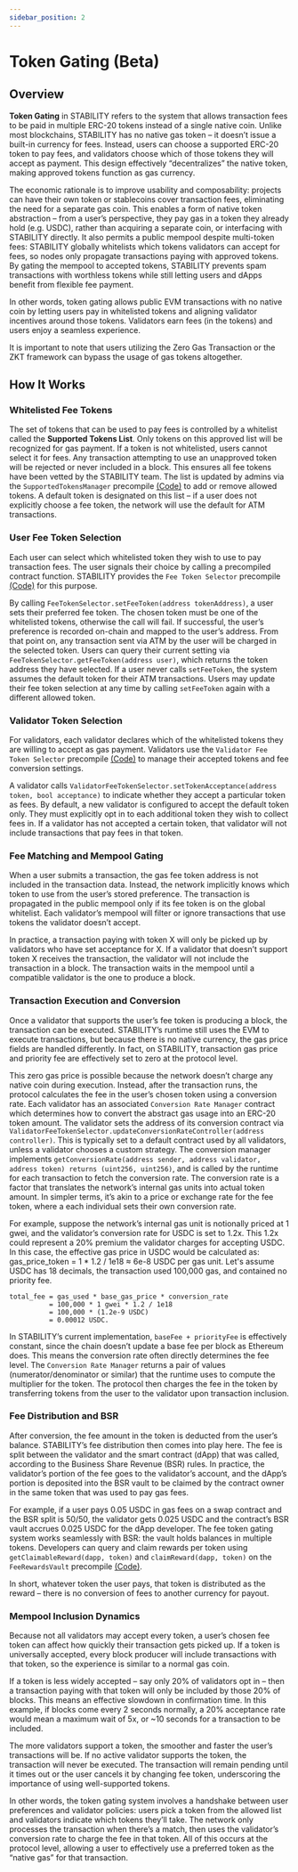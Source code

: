 ```yaml
---
sidebar_position: 2
---
```


# Token Gating (Beta)

## Overview

**Token Gating** in STABILITY refers to the system that allows transaction fees to be paid in multiple ERC-20 tokens instead of a single native coin. Unlike most blockchains, STABILITY has no native gas token – it doesn’t issue a built-in currency for fees​. Instead, users can choose a supported ERC-20 token to pay fees, and validators choose which of those tokens they will accept as payment. This design effectively “decentralizes” the native token, making approved tokens function as gas currency.

The economic rationale is to improve usability and composability: projects can have their own token or stablecoins cover transaction fees, eliminating the need for a separate gas coin. This enables a form of native token abstraction – from a user’s perspective, they pay gas in a token they already hold (e.g. USDC), rather than acquiring a separate coin, or interfacing with STABILITY directly. It also permits a public mempool despite multi-token fees: STABILITY globally whitelists which tokens validators can accept for fees, so nodes only propagate transactions paying with approved tokens. By gating the mempool to accepted tokens, STABILITY prevents spam transactions with worthless tokens while still letting users and dApps benefit from flexible fee payment.

In other words, token gating allows public EVM transactions with no native coin by letting users pay in whitelisted tokens and aligning validator incentives around those tokens. Validators earn fees (in the tokens) and users enjoy a seamless experience.

It is important to note that users utilizing the Zero Gas Transaction or the ZKT framework can bypass the usage of gas tokens altogether.

## How It Works

### Whitelisted Fee Tokens

The set of tokens that can be used to pay fees is controlled by a whitelist called the **Supported Tokens List**. Only tokens on this approved list will be recognized for gas payment. If a token is not whitelisted, users cannot select it for fees. Any transaction attempting to use an unapproved token will be rejected or never included in a block. This ensures all fee tokens have been vetted by the STABILITY team. The list is updated by admins via the `SupportedTokensManager` precompile [(Code)](https://github.com/stabilityprotocol/stability/blob/main/precompiles/token-fee-controller/supported-tokens-manager/SupportedTokensManager.sol) to add or remove allowed tokens​. A default token is designated on this list – if a user does not explicitly choose a fee token, the network will use the default​ for ATM transactions.

### User Fee Token Selection

Each user can select which whitelisted token they wish to use to pay transaction fees. The user signals their choice by calling a precompiled contract function. STABILITY provides the `Fee Token Selector` precompile [(Code)](https://github.com/stabilityprotocol/stability/blob/main/precompiles/token-fee-controller/fee-token-selector/FeeTokenSelector.sol) for this purpose​.

By calling `FeeTokenSelector.setFeeToken(address tokenAddress)`, a user sets their preferred fee token. The chosen token must be one of the whitelisted tokens, otherwise the call will fail. If successful, the user’s preference is recorded on-chain and mapped to the user’s address. From that point on, any transaction sent via ATM by the user will be charged in the selected token. Users can query their current setting via `FeeTokenSelector.getFeeToken(address user)`, which returns the token address they have selected​. If a user never calls `setFeeToken`, the system assumes the default token for their ATM transactions​. Users may update their fee token selection at any time by calling `setFeeToken` again with a different allowed token.

### Validator Token Selection

For validators, each validator declares which of the whitelisted tokens they are willing to accept as gas payment. Validators use the `Validator Fee Token Selector` precompile [(Code)](https://github.com/stabilityprotocol/stability/blob/main/precompiles/token-fee-controller/validator-fee-selector/ValidatorFeeTokenSelector.sol) to manage their accepted tokens and fee conversion settings​.

A validator calls `ValidatorFeeTokenSelector.setTokenAcceptance(address token, bool acceptance)` to indicate whether they accept a particular token as fees​. By default, a new validator is configured to accept the default token only​. They must explicitly opt in to each additional token they wish to collect fees in. If a validator has not accepted a certain token, that validator will not include transactions that pay fees in that token.

### Fee Matching and Mempool Gating

When a user submits a transaction, the gas fee token address is not included in the transaction data. Instead, the network implicitly knows which token to use from the user’s stored preference. The transaction is propagated in the public mempool only if its fee token is on the global whitelist. Each validator’s mempool will filter or ignore transactions that use tokens the validator doesn’t accept.

In practice, a transaction paying with token X will only be picked up by validators who have set acceptance for X. If a validator that doesn’t support token X receives the transaction, the validator will not include the transaction in a block. The transaction waits in the mempool until a compatible validator is the one to produce a block.

### Transaction Execution and Conversion

Once a validator that supports the user’s fee token is producing a block, the transaction can be executed. STABILITY’s runtime still uses the EVM to execute transactions, but because there is no native currency, the gas price fields are handled differently. In fact, on STABILITY, transaction gas price and priority fee are effectively set to zero at the protocol level​.

This zero gas price is possible because the network doesn’t charge any native coin during execution. Instead, after the transaction runs, the protocol calculates the fee in the user’s chosen token using a conversion rate. Each validator has an associated `Conversion Rate Manager` contract which determines how to convert the abstract gas usage into an ERC-20 token amount​. The validator sets the address of its conversion contract via `ValidatorFeeTokenSelector.updateConversionRateController(address controller)​`. This is typically set to a default contract used by all validators, unless a validator chooses a custom strategy. The conversion manager implements `getConversionRate(address sender, address validator, address token) returns (uint256, uint256)​`, and is called by the runtime for each transaction to fetch the conversion rate. The conversion rate is a factor that translates the network’s internal gas units into actual token amount. In simpler terms, it’s akin to a price or exchange rate for the fee token, where a each individual sets their own conversion rate.

For example, suppose the network’s internal gas unit is notionally priced at 1 gwei, and the validator’s conversion rate for USDC is set to 1.2x. This 1.2x could represent a 20% premium the validator charges for accepting USDC. In this case, the effective gas price in USDC would be calculated as: gas_price_token = 1 \* 1.2 / 1e18 ≈ 6e-8 USDC per gas unit​. Let's assume USDC has 18 decimals, the transaction used 100,000 gas, and contained no priority fee.

```
total_fee = gas_used * base_gas_price * conversion_rate
          = 100,000 * 1 gwei * 1.2 / 1e18
          = 100,000 * (1.2e-9 USDC)
          = 0.00012 USDC.
```

In STABILITY’s current implementation, `baseFee + priorityFee` is effectively constant, since the chain doesn’t update a base fee per block as Ethereum does. This means the conversion rate often directly determines the fee level. The `Conversion Rate Manager` returns a pair of values (numerator/denominator or similar) that the runtime uses to compute the multiplier for the token​. The protocol then charges the fee in the token by transferring tokens from the user to the validator upon transaction inclusion.

### Fee Distribution and BSR

After conversion, the fee amount in the token is deducted from the user’s balance. STABILITY’s fee distribution then comes into play here. The fee is split between the validator and the smart contract (dApp) that was called, according to the Business Share Revenue (BSR) rules. In practice, the validator’s portion of the fee goes to the validator’s account, and the dApp’s portion is deposited into the BSR vault to be claimed by the contract owner in the same token that was used to pay​ gas fees.

For example, if a user pays 0.05 USDC in gas fees on a swap contract and the BSR split is 50/50, the validator gets 0.025 USDC and the contract’s BSR vault accrues 0.025 USDC for the dApp developer. The fee token gating system works seamlessly with BSR: the vault holds balances in multiple tokens. Developers can query and claim rewards per token using `getClaimableReward(dapp, token)` and `claimReward(dapp, token)` on the `FeeRewardsVault` precompile [(Code)](https://github.com/stabilityprotocol/stability/blob/896c16bbdd1d2c0a241d945f5f42b00f00d3caff/precompiles/fee-rewards-vault-controller/FeeRewardsVaultController.sol#L4).

​In short, whatever token the user pays, that token is distributed as the reward – there is no conversion of fees to another currency for payout.

### Mempool Inclusion Dynamics

Because not all validators may accept every token, a user’s chosen fee token can affect how quickly their transaction gets picked up. If a token is universally accepted, every block producer will include transactions with that token, so the experience is similar to a normal gas coin.

If a token is less widely accepted – say only 20% of validators opt in – then a transaction paying with that token will only be included by those 20% of blocks. This means an effective slowdown in confirmation time. In this example, if blocks come every 2 seconds normally, a 20% acceptance rate would mean a maximum wait of 5x, or ~10 seconds for a transaction to be included​.

The more validators support a token, the smoother and faster the user’s transactions will be. If no active validator supports the token, the transaction will never be executed. The transaction will remain pending until it times out or the user cancels it by changing fee token, underscoring the importance of using well-supported tokens.

In other words, the token gating system involves a handshake between user preferences and validator policies: users pick a token from the allowed list and validators indicate which tokens they’ll take. The network only processes the transaction when there’s a match, then uses the validator’s conversion rate to charge the fee in that token. All of this occurs at the protocol level, allowing a user to effectively use a preferred token as the “native gas” for that transaction.
